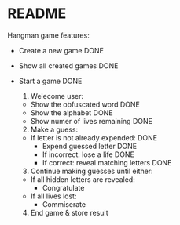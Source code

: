 # README

Hangman game features:

* Create a new game                          DONE

* Show all created games                     DONE

* Start a game                               DONE
  1. Welecome user:
    - Show the obfuscated word               DONE
    - Show the alphabet                      DONE
    - Show numer of lives remaining          DONE

  2. Make a guess:
    - If letter is not already expended:     DONE
      - Expend guessed letter                DONE
      - If incorrect: lose a life            DONE
      - If correct: reveal matching letters  DONE

  3. Continue making guesses until either:
    - If all hidden letters are revealed:
      - Congratulate
    - If all lives lost:
      - Commiserate

  4. End game & store result
